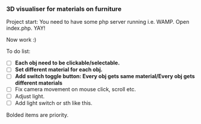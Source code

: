 ### 3D visualiser for materials on furniture

Project start:
You need to have some php server running i.e. WAMP.
Open index.php. YAY! 

Now work :)

To do list:
- [ ] **Each obj need to be clickable/selectable.**
- [ ] **Set different material for each obj.**
- [ ] **Add switch toggle button: Every obj gets same material/Every obj gets different materials**
- [ ] Fix camera movement on mouse click, scroll etc.
- [ ] Adjust light.
- [ ] Add light switch or sth like this.

Bolded items are priority.
